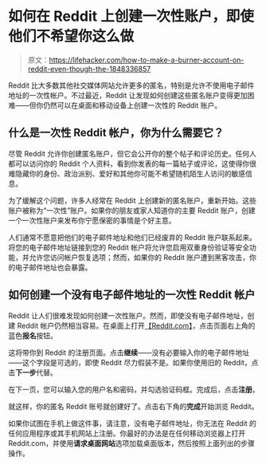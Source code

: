 # 如何在 Reddit 上创建一次性账户，即使他们不希望你这么做

> 原文：<https://lifehacker.com/how-to-make-a-burner-account-on-reddit-even-though-the-1848336857>

Reddit 比大多数其他社交媒体网站允许更多的匿名，特别是允许不使用电子邮件地址的一次性帐户。不过最近，Reddit 让发现如何创建这些匿名账户变得更加困难——但你仍然可以在桌面和移动设备上创建一次性的 Reddit 账户。



## 什么是一次性 Reddit 帐户，你为什么需要它？

尽管 Reddit 允许你创建匿名账户，但它会公开你的整个帖子和评论历史。任何人都可以访问你的 Reddit 个人资料，看到你发表的每一篇帖子或评论，这使得你很难隐藏你的身份、政治派别、爱好和其他你可能不希望随机陌生人访问的敏感信息。

为了缓解这个问题，许多人经常在 Reddit 上创建新的匿名账户，重新开始。这些账户被称为“一次性”账户。如果你的朋友或家人知道你的主要 Reddit 账户，创建一个一次性账户来发布你宁愿保密的事情是个好主意。

人们通常不愿意把他们的电子邮件地址和他们已经废弃的 Reddit 账户联系起来。将您的电子邮件地址链接到您的 Reddit 帐户将允许您启用双重身份验证等安全功能，并允许您访问帐户恢复选项；然而，如果你的 Reddit 账户遭到黑客攻击，你的电子邮件地址也会暴露。

## 如何创建一个没有电子邮件地址的一次性 Reddit 帐户

Reddit 让人们很难发现如何创建一次性账户。然而，即使没有电子邮件地址，创建 Reddit 帐户仍然相当容易。在桌面上打开[【Reddit.com】](https://reddit.com)，点击页面右上角的蓝色**报名**按钮。

这将带你到 Reddit 的注册页面。点击**继续**——没有必要输入你的电子邮件地址——这个字段是可选的，即使 Reddit 尽力假装不是。如果你使用旧的 Reddit，点击**下一步**代替。

在下一页，您可以输入您的用户名和密码，并勾选验证码框。完成后，点击**注册**。

就这样，你的匿名 Reddit 账号就创建好了。点击右下角的**完成**开始浏览 Reddit。

如果你试图在手机上做这件事，请注意，没有电子邮件地址，你无法在 Reddit 的任何应用程序或其手机网站上注册。你最好的办法是在任何移动浏览器上打开 Reddit.com，并使用**请求桌面网站**选项加载桌面版本，然后按照上面列出的步骤操作。